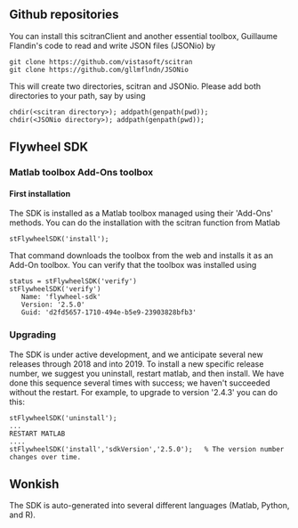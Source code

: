 ## Github repositories
You can install this scitranClient and another essential toolbox, Guillaume Flandin's code to read and write JSON files (JSONio) by 

    git clone https://github.com/vistasoft/scitran
    git clone https://github.com/gllmflndn/JSONio
    
This will create two directories, scitran and JSONio.  Please add both directories to your path, say by using

    chdir(<scitran directory>); addpath(genpath(pwd));
    chdir(<JSONio directory>); addpath(genpath(pwd));

## Flywheel SDK

### Matlab toolbox Add-Ons toolbox

#### First installation

The SDK is installed as a Matlab toolbox managed using their 'Add-Ons' methods. You can do the installation with the scitran function from Matlab

    stFlywheelSDK('install');

That command downloads the toolbox from the web and installs it as an Add-On toolbox. You can verify that the toolbox was installed using

    status = stFlywheelSDK('verify')
    stFlywheelSDK('verify')
       Name: 'flywheel-sdk'
       Version: '2.5.0'
       Guid: 'd2fd5657-1710-494e-b5e9-23903828bfb3'


### Upgrading

The SDK is under active development, and we anticipate several new releases through 2018 and into 2019.  To install a new specific release number, we suggest you uninstall, restart matlab, and then install.  We have done this sequence several times with success; we haven't succeeded without the restart.  For example, to upgrade to version '2.4.3' you can do this:

    stFlywheelSDK('uninstall');
    ...
    RESTART MATLAB
    ....
    stFlywheelSDK('install','sdkVersion','2.5.0');   % The version number changes over time. 

## Wonkish

The SDK is auto-generated into several different languages (Matlab, Python, and R).


